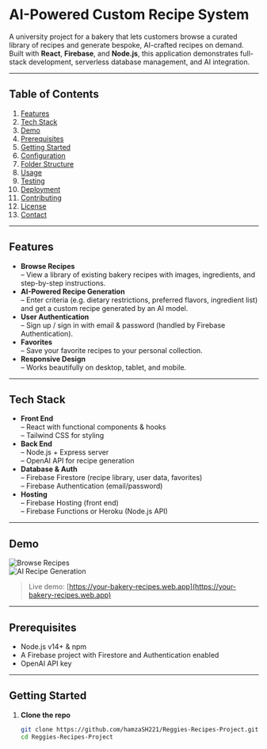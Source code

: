 # AI-Powered Custom Recipe System

A university project for a bakery that lets customers browse a curated library of recipes and generate bespoke, AI-crafted recipes on demand. Built with **React**, **Firebase**, and **Node.js**, this application demonstrates full-stack development, serverless database management, and AI integration.

---

## Table of Contents

1. [Features](#features)  
2. [Tech Stack](#tech-stack)  
3. [Demo](#demo)  
4. [Prerequisites](#prerequisites)  
5. [Getting Started](#getting-started)  
6. [Configuration](#configuration)  
7. [Folder Structure](#folder-structure)  
8. [Usage](#usage)  
9. [Testing](#testing)  
10. [Deployment](#deployment)  
11. [Contributing](#contributing)  
12. [License](#license)  
13. [Contact](#contact)

---

## Features

- **Browse Recipes**  
  – View a library of existing bakery recipes with images, ingredients, and step-by-step instructions.  
- **AI-Powered Recipe Generation**  
  – Enter criteria (e.g. dietary restrictions, preferred flavors, ingredient list) and get a custom recipe generated by an AI model.  
- **User Authentication**  
  – Sign up / sign in with email & password (handled by Firebase Authentication).  
- **Favorites**  
  – Save your favorite recipes to your personal collection.  
- **Responsive Design**  
  – Works beautifully on desktop, tablet, and mobile.

---

## Tech Stack

- **Front End**  
  – React with functional components & hooks  
  – Tailwind CSS for styling  
- **Back End**  
  – Node.js + Express server  
  – OpenAI API for recipe generation  
- **Database & Auth**  
  – Firebase Firestore (recipe library, user data, favorites)  
  – Firebase Authentication (email/password)  
- **Hosting**  
  – Firebase Hosting (front end)  
  – Firebase Functions or Heroku (Node.js API)

---

## Demo

![Browse Recipes](docs/demo-browse.png)  
![AI Recipe Generation](docs/demo-generate.gif)

> Live demo: [https://your-bakery-recipes.web.app](https://your-bakery-recipes.web.app)

---

## Prerequisites

- Node.js v14+ & npm  
- A Firebase project with Firestore and Authentication enabled  
- OpenAI API key  

---

## Getting Started

1. **Clone the repo**  
   ```bash
   git clone https://github.com/hamzaSH221/Reggies-Recipes-Project.git
   cd Reggies-Recipes-Project
